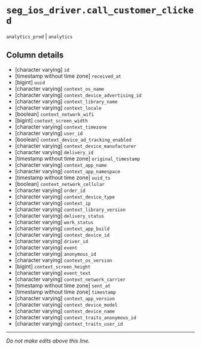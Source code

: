 # `seg_ios_driver.call_customer_clicked`
`analytics_prod` | `analytics`

## Column details
* [character varying] `id`
* [timestamp without time zone] `received_at`
* [bigint]    `uuid`
* [character varying] `context_os_name`
* [character varying] `context_device_advertising_id`
* [character varying] `context_library_name`
* [character varying] `context_locale`
* [boolean]   `context_network_wifi`
* [bigint]    `context_screen_width`
* [character varying] `context_timezone`
* [character varying] `user_id`
* [boolean]   `context_device_ad_tracking_enabled`
* [character varying] `context_device_manufacturer`
* [character varying] `delivery_id`
* [timestamp without time zone] `original_timestamp`
* [character varying] `context_app_name`
* [character varying] `context_app_namespace`
* [timestamp without time zone] `uuid_ts`
* [boolean]   `context_network_cellular`
* [character varying] `order_id`
* [character varying] `context_device_type`
* [character varying] `context_ip`
* [character varying] `context_library_version`
* [character varying] `delivery_status`
* [character varying] `work_status`
* [character varying] `context_app_build`
* [character varying] `context_device_id`
* [character varying] `driver_id`
* [character varying] `event`
* [character varying] `anonymous_id`
* [character varying] `context_os_version`
* [bigint]    `context_screen_height`
* [character varying] `event_text`
* [character varying] `context_network_carrier`
* [timestamp without time zone] `sent_at`
* [timestamp without time zone] `timestamp`
* [character varying] `context_app_version`
* [character varying] `context_device_model`
* [character varying] `context_device_name`
* [character varying] `context_traits_anonymous_id`
* [character varying] `context_traits_user_id`

-------------------------------------------------------------------------------
*Do not make edits above this line.*
